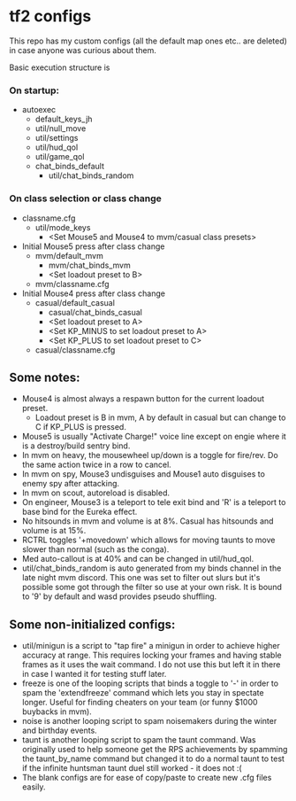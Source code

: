 # tf2 configs
 
 This repo has my custom configs (all the default map ones etc.. are deleted) in case anyone was curious about them.
 
 Basic execution structure is
 
 ### On startup: 
 * autoexec
   * default_keys_jh
   * util/null_move
   * util/settings
   * util/hud_qol
   * util/game_qol
   * chat_binds_default
     * util/chat_binds_random

 ### On class selection or class change
 * classname.cfg
   * util/mode_keys
     * \<Set Mouse5 and Mouse4 to mvm/casual class presets>
 * Initial Mouse5 press after class change
   * mvm/default_mvm
     * mvm/chat_binds_mvm
	 * \<Set loadout preset to B>
   * mvm/classname.cfg
 * Initial Mouse4 press after class change
   * casual/default_casual
     * casual/chat_binds_casual
	 * \<Set loadout preset to A>
	 * \<Set KP_MINUS to set loadout preset to A>
	 * \<Set KP_PLUS to set loadout preset to C>
   * casual/classname.cfg
   
 ## Some notes:
 * Mouse4 is almost always a respawn button for the current loadout preset.
   * Loadout preset is B in mvm, A by default in casual but can change to C if KP_PLUS is pressed.
 * Mouse5 is usually "Activate Charge!" voice line except on engie where it is a destroy/build sentry bind.
 * In mvm on heavy, the mousewheel up/down is a toggle for fire/rev. Do the same action twice in a row to cancel.
 * In mvm on spy, Mouse3 undisguises and Mouse1 auto disguises to enemy spy after attacking.
 * In mvm on scout, autoreload is disabled.
 * On engineer, Mouse3 is a teleport to tele exit bind and 'R' is a teleport to base bind for the Eureka effect.
 * No hitsounds in mvm and volume is at 8%. Casual has hitsounds and volume is at 15%.
 * RCTRL toggles '+movedown' which allows for moving taunts to move slower than normal (such as the conga).
 * Med auto-callout is at 40% and can be changed in util/hud_qol.
 * util/chat_binds_random is auto generated from my binds channel in the late night mvm discord. This one was set to filter out slurs but it's possible some got through the filter so use at your own risk. It is bound to '9' by default and wasd provides pseudo shuffling.
 
 
 ## Some non-initialized configs:
 * util/minigun is a script to "tap fire" a minigun in order to achieve higher accuracy at range. This requires locking your frames and having stable frames as it uses the wait command. I do not use this but left it in there in case I wanted it for testing stuff later.
 * freeze is one of the looping scripts that binds a toggle to '-' in order to spam the 'extendfreeze' command which lets you stay in spectate longer. Useful for finding cheaters on your team (or funny $1000 buybacks in mvm).
 * noise is another looping script to spam noisemakers during the winter and birthday events.
 * taunt is another looping script to spam the taunt command. Was originally used to help someone get the RPS achievements by spamming the taunt_by_name command but changed it to do a normal taunt to test if the infinite huntsman taunt duel still worked - it does not :(
 * The blank configs are for ease of copy/paste to create new .cfg files easily.
